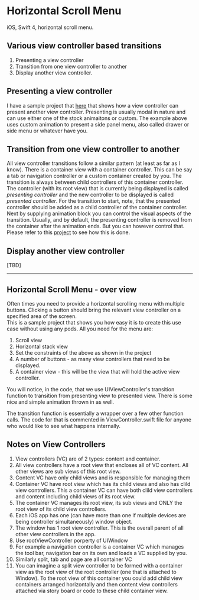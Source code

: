 # Horizontal Scroll Menu
iOS, Swift 4, horizontal scroll menu.

## Various view controller based transitions

1. Presenting a view controller
2. Transition from one view controller to another
3. Display another view controller. 

## Presenting a view controller
I have a sample project that [here](https://github.com/equitronix/sidemenu) that shows how a view controller can present another view controller. Presenting is usually modal in nature and can use either one of the stock animaitons or custom. The example above uses custom animation to present a side panel menu, also called drawer or side menu or whatever have you.  

## Transition from one view controller to another
All view controller transitions follow a similar pattern (at least as far as I know). There is a container view with a container controller. This can be say a tab or navigation controller or a custom container created by you. The transition is always between child controllers of this container controller. The controller (with its root view) that is currently being displayed is called _presenting controller_ and the new controller to be displayed is called _presented controller_. For the transition to start, note, that the presented controller should be added as a child controller of the container controller. Next by supplying animation block you can control the visual aspects of the transition. Usually, and by default, the presenting controller is removed from the container after the animation ends. But you can however control that. Please refer to this [project](https://github.com/equitronix/sidemenu) to see how this is done.  


## Display another view controller 
[TBD]  

---
## Horizontal Scroll Menu - over view
Often times you need to provide a horizontal scrolling menu with multiple buttons. Clicking a button should bring the relevant view controller on a specified area of the screen.  
This is a sample project that shows you how easy it is to create this use case without using any pods. All you need for the menu are:
1. Scroll view
2. Horizontal stack view 
3. Set the constraints of the above as shown in the project
4. A number of buttons - as many view controllers that need to be displayed.
5. A container view - this will be the view that will hold the active view controller. 

You will notice, in the code, that we use UIViewController's transition function to transition from presenting view to presented view. There is some nice and simple animation thrown in as well.  

The transition function is essentially a wrapper over a few other function calls. The code for that is commented in ViewController.swift file for anyone who would like to see what happens internally.  


## Notes on View Controllers
1. View controllers (VC) are of 2 types: content and container.
2. All view controllers have a root view that encloses all of VC content. All other views are sub views of this root view.
2. Content VC have only child views and is responsible for managing them
3. Container VC have root view which has its child views and also has clild view controllers. This a container VC can have both clild view controllers and content including child views of its root view.
4. The container VC manages its root view, its sub views and ONLY the root view of its child view controllers. 
5. Each iOS app has one (can have more than one if multiple devices are being controller simultaneously) window object. 
6. The window has 1 root view controller. This is the overall parent of all other view controllers in the app. 
7. Use rootViewController porperty of UIWindow
8. For example a navigation controller is a container VC which manages the tool bar, navigation bar on its own and loads a VC supplied by you.
9. Similarly split, tab and page are all container VC
10. You can imagine a split view controller to be formed with a container view as the root view of the root controller (one that is attached to Window). To the root view of this container you could add child view containers arranged horizontally and then content view controllers attached via story board or code to these child container view.





